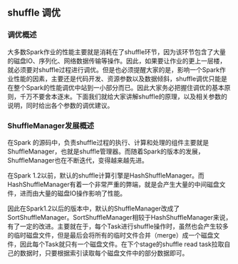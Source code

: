 ## shuffle 调优
### 调优概述
大多数Spark作业的性能主要就是消耗在了shuffle环节，因为该环节包含了大量的磁盘IO、序列化、网络数据传输等操作。因此，如果要让作业的更上一层楼，就必须要对shuffle过程进行调优。但是也必须提醒大家的是，影响一个Spark作业性能的因素，主要还是代码开发、资源参数以及数据倾斜，shuffle调优只能是在整个Spark的性能调优中站到一小部分而已。因此大家务必把握住调优的基本原则，千万不要舍本逐末。下面我们就给大家讲解shuffle的原理，以及相关参数的说明，同时给出各个参数的调优建议。

### ShuffleManager发展概述
在Spark 的源码中，负责shuffle过程的执行、计算和处理的组件主要就是ShuffleManager，也就是shuffle管理器。而随着Spark的版本的发展，ShuffleManager也在不断迭代，变得越来越先进。

在Spark 1.2以前，默认的shuffle计算引擎是HashShuffleManager。而HashShuffleManager有着一个非常严重的弊端，就是会产生大量的中间磁盘文件，进而由大量的磁盘IO操作影响了性能。

因此在Spark1.2以后的版本中，默认的ShuffleManager改成了SortShuffleManager。SortShuffleManager相较于HashShuffleManager来说，有了一定的改进。主要就在于，每个Task进行shuffle操作时，虽然也会产生较多的临时磁盘文件，但是最后会将所有的临时文件合并（merge）成一个磁盘文件，因此每个Task就只有一个磁盘文件。在下个stage的shuffle read task拉取自己的数据时，只要根据索引读取每个磁盘文件中的部分数据即可。